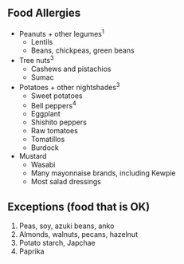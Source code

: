 ## Food Allergies

- Peanuts + other legumes<sup>1</sup>
  - Lentils
  - Beans, chickpeas, green beans
- Tree nuts<sup>3</sup>
  - Cashews and pistachios
  - Sumac
- Potatoes + other nightshades<sup>3</sup>
  - Sweet potatoes
  - Bell peppers<sup>4</sup>
  - Eggplant
  - Shishito peppers
  - Raw tomatoes
  - Tomatillos
  - Burdock
- Mustard
  - Wasabi
  - Many mayonnaise brands, including Kewpie
  - Most salad dressings

## Exceptions (food that is OK)

1. Peas, soy, azuki beans, anko
2. Almonds, walnuts, pecans, hazelnut
3. Potato starch, Japchae
4. Paprika
